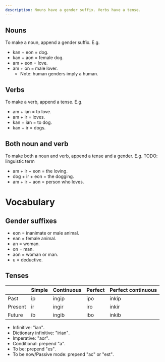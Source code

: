 ```yaml
---
description: Nouns have a gender suffix. Verbs have a tense.
---
```

## Nouns
To make a noun, append a gender suffix. E.g.
<ul>
  <li><span translate="no" lang="es">kan</span> + <span translate="no" lang="es">eon</span> = dog<span class="blind-only">.</span></li>
  <li><span translate="no" lang="es">kan</span> + <span translate="no" lang="es">aon</span> = female dog<span class="blind-only">.</span></li>
  <li><span translate="no" lang="es">am</span> + <span translate="no" lang="es">eon</span> = love<span class="blind-only">.</span></li>
  <li><span translate="no" lang="es">am</span> + <span translate="no" lang="es">on</span> = male lover<span class="blind-only">.</span>
    <ul>
      <li>Note: human genders imply a human<span class="blind-only">.</span></li>
    </ul>
  </li>
</ul>

## Verbs
To make a verb, append a tense. E.g.
<ul>
  <li><span translate="no" lang="es">am</span> + <span translate="no" lang="es">ian</span> = to love<span class="blind-only">.</span></li>
  <li><span translate="no" lang="es">am</span> + <span translate="no" lang="es">ir</span> = loves<span class="blind-only">.</span></li>
  <li><span translate="no" lang="es">kan</span> + <span translate="no" lang="es">ian</span> = to dog<span class="blind-only">.</span></li>
  <li><span translate="no" lang="es">kan</span> + <span translate="no" lang="es">ir</span> = dogs<span class="blind-only">.</span></li>
</ul>

## Both noun and verb
To make both a noun and verb, append a tense and a gender. E.g. TODO: linguistic term
<ul>
  <li><span translate="no" lang="es">am</span> + <span translate="no" lang="es">ir</span> + <span translate="no" lang="es">eon</span> = the loving<span class="blind-only">.</span></li>
  <li><span translate="no" lang="es">dog</span> + <span translate="no" lang="es">ir</span> + <span translate="no" lang="es">eon</span> = the dogging<span class="blind-only">.</span></li>
  <li><span translate="no" lang="es">am</span> + <span translate="no" lang="es">ir</span> + <span translate="no" lang="es">aon</span> = person who loves<span class="blind-only">.</span></li>
</ul>

# Vocabulary

## Gender suffixes
- <span translate="no" lang="es">eon</span> = inanimate or male animal<span class="blind-only">.</span>
- <span translate="no" lang="es">ean</span> = female animal<span class="blind-only">.</span>
- <span translate="no" lang="es">an</span> = woman<span class="blind-only">.</span>
- <span translate="no" lang="es">on</span> = man<span class="blind-only">.</span>
- <span translate="no" lang="es">aon</span> = woman or man<span class="blind-only">.</span>
- <span translate="no" lang="es">u</span> = deductive<span class="blind-only">.</span>

## Tenses
<table>
  <thead>
    <tr>
      <th>&nbsp;</th>
      <th>Simple</th>
      <th>Continuous</th>
      <th>Perfect</th>
      <th>Perfect continuous</th>
    </tr>
  </thead>
  <tbody>
    <tr>
      <td>Past</td>
      <td translate="no" lang="es">ip</td>
      <td translate="no" lang="es">ingip</td>
      <td translate="no" lang="es">ipo</td>
      <td translate="no" lang="es">inkip</td>
    </tr>
    <tr>
      <td>Present</td>
      <td translate="no" lang="es">ir</td>
      <td translate="no" lang="es">ingir</td>
      <td translate="no" lang="es">iro</td>
      <td translate="no" lang="es">inkir</td>
    </tr>
    <tr>
      <td>Future</td>
      <td translate="no" lang="es">ib</td>
      <td translate="no" lang="es">ingib</td>
      <td translate="no" lang="es">ibo</td>
      <td translate="no" lang="es">inkib</td>
    </tr>
  </tbody>
</table>

- Infinitive: <span translate="no" lang="es">"ian"</span><span class="blind-only">.</span>
- Dictionary infinitive: <span translate="no" lang="es">"irian"</span><span class="blind-only">.</span>
- Imperative: <span translate="no" lang="es">"aor"</span><span class="blind-only">.</span>
- Conditional: prepend <span translate="no" lang="es">"a"</span><span class="blind-only">.</span>
- To be: prepend <span translate="no" lang="es">"es"</span><span class="blind-only">.</span>
- To be now/Passive mode: prepend <span translate="no" lang="es">"ac"</span> or <span translate="no" lang="es">"est"</span><span class="blind-only">.</span>
